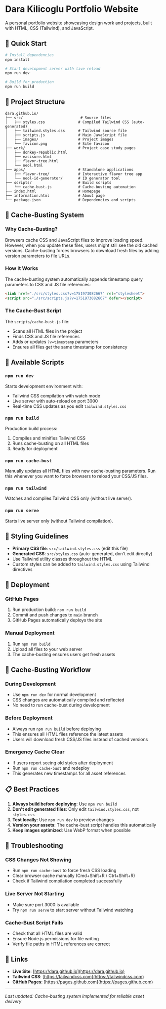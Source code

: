 # Dara Kilicoglu Portfolio Website

A personal portfolio website showcasing design work and projects, built with HTML, CSS (Tailwind), and JavaScript.

## 🚀 Quick Start

```bash
# Install dependencies
npm install

# Start development server with live reload
npm run dev

# Build for production
npm run build
```

## 📁 Project Structure

```
dara.github.io/
├── src/                          # Source files
│   ├── styles.css               # Compiled Tailwind CSS (auto-generated)
│   ├── tailwind.styles.css      # Tailwind source file
│   ├── scripts.js               # Main JavaScript file
│   ├── images/                  # Project images
│   └── favicon.png              # Site favicon
├── work/                        # Project case study pages
│   ├── donkey-republic.html
│   ├── easisure.html
│   ├── flavor-tree.html
│   └── neol.html
├── apps/                        # Standalone applications
│   ├── flavor-tree/             # Interactive flavor tree app
│   └── neol-id-generator/       # ID generator tool
├── scripts/                     # Build scripts
│   └── cache-bust.js            # Cache-busting automation
├── index.html                   # Homepage
├── information.html             # About page
└── package.json                 # Dependencies and scripts
```

## 🔄 Cache-Busting System

### Why Cache-Busting?

Browsers cache CSS and JavaScript files to improve loading speed. However, when you update these files, users might still see the old cached versions. Cache-busting forces browsers to download fresh files by adding version parameters to file URLs.

### How It Works

The cache-busting system automatically appends timestamp query parameters to CSS and JS file references:

```html
<link href="./src/styles.css?v=1751973082667" rel="stylesheet">
<script src="./src/scripts.js?v=1751973082667" defer></script>
```

### The Cache-Bust Script

The `scripts/cache-bust.js` file:
- Scans all HTML files in the project
- Finds CSS and JS file references
- Adds or updates `?v=timestamp` parameters
- Ensures all files get the same timestamp for consistency

## 📜 Available Scripts

### `npm run dev`
Starts development environment with:
- Tailwind CSS compilation with watch mode
- Live server with auto-reload on port 3000
- Real-time CSS updates as you edit `tailwind.styles.css`

### `npm run build`
Production build process:
1. Compiles and minifies Tailwind CSS
2. Runs cache-busting on all HTML files
3. Ready for deployment

### `npm run cache-bust`
Manually updates all HTML files with new cache-busting parameters. Run this whenever you want to force browsers to reload your CSS/JS files.

### `npm run tailwind`
Watches and compiles Tailwind CSS only (without live server).

### `npm run serve`
Starts live server only (without Tailwind compilation).

## 🎨 Styling Guidelines

- **Primary CSS file**: `src/tailwind.styles.css` (edit this file)
- **Generated CSS**: `src/styles.css` (auto-generated, don't edit directly)
- Use Tailwind utility classes throughout the HTML
- Custom styles can be added to `tailwind.styles.css` using Tailwind directives

## 🚢 Deployment

### GitHub Pages
1. Run production build: `npm run build`
2. Commit and push changes to `main` branch
3. GitHub Pages automatically deploys the site

### Manual Deployment
1. Run `npm run build`
2. Upload all files to your web server
3. The cache-busting ensures users get fresh assets

## 🔧 Cache-Busting Workflow

### During Development
- Use `npm run dev` for normal development
- CSS changes are automatically compiled and reflected
- No need to run cache-bust during development

### Before Deployment
- Always run `npm run build` before deploying
- This ensures all HTML files reference the latest assets
- Users will download fresh CSS/JS files instead of cached versions

### Emergency Cache Clear
- If users report seeing old styles after deployment
- Run `npm run cache-bust` and redeploy
- This generates new timestamps for all asset references

## 📋 Best Practices

1. **Always build before deploying**: Use `npm run build`
2. **Don't edit generated files**: Only edit `tailwind.styles.css`, not `styles.css`
3. **Test locally**: Use `npm run dev` to preview changes
4. **Version your assets**: The cache-bust script handles this automatically
5. **Keep images optimized**: Use WebP format when possible

## 🐛 Troubleshooting

### CSS Changes Not Showing
- Run `npm run cache-bust` to force fresh CSS loading
- Clear browser cache manually (Cmd+Shift+R / Ctrl+Shift+R)
- Check if Tailwind compilation completed successfully

### Live Server Not Starting
- Make sure port 3000 is available
- Try `npm run serve` to start server without Tailwind watching

### Cache-Bust Script Fails
- Check that all HTML files are valid
- Ensure Node.js permissions for file writing
- Verify file paths in HTML references are correct

## 🔗 Links

- **Live Site**: [https://dara.github.io](https://dara.github.io)
- **Tailwind CSS**: [https://tailwindcss.com](https://tailwindcss.com)
- **GitHub Pages**: [https://pages.github.com](https://pages.github.com)

---

*Last updated: Cache-busting system implemented for reliable asset delivery* 
